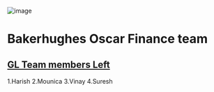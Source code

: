 ![image](https://github.com/pammietl4/3_try/assets/63113628/c10d2298-40c0-4f47-8358-e2e81ac13a20)


# **Bakerhughes Oscar Finance team**

## <u>GL Team members Left</u>

1.Harish
2.Mounica
3.Vinay
4.Suresh



